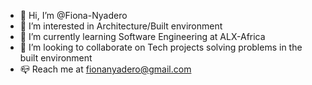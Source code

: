 - 👋 Hi, I’m @Fiona-Nyadero
- 👀 I’m interested in Architecture/Built environment 
- 🌱 I’m currently learning Software Engineering at ALX-Africa
- 💞️ I’m looking to collaborate on Tech projects solving problems in the built environment 
- 📪 Reach me at fionanyadero@gmail.com

<!---
Fiona-Nyadero/Fiona-Nyadero is a ✨ special ✨ repository because its `README.md` (this file) appears on your GitHub profile.
You can click the Preview link to take a look at your changes.
--->
